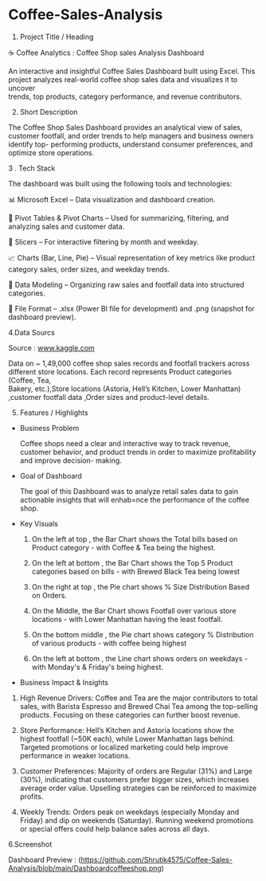 # Coffee-Sales-Analysis

1. Project Title / Heading

☕  Coffee Analytics : Coffee Shop sales Analysis Dashboard

 An interactive and insightful Coffee Sales Dashboard built using Excel. This project analyzes real-world coffee shop sales data and visualizes it to uncover  
 trends, top products, category performance, and revenue contributors.

2. Short Description

  The Coffee Shop Sales Dashboard provides an analytical view of sales, customer footfall, and order trends to help managers and business owners identify top-
  performing products, understand consumer preferences, and optimize store operations.

3 . Tech Stack

 The dashboard was built using the following tools and technologies:


 📊 Microsoft Excel – Data visualization and dashboard creation.

 🔄 Pivot Tables & Pivot Charts – Used for summarizing, filtering, and analyzing sales and customer data.

 📌 Slicers – For interactive filtering by month and weekday.

 📈 Charts (Bar, Line, Pie) – Visual representation of key metrics like product category sales, order sizes, and weekday trends.

 📑 Data Modeling – Organizing raw sales and footfall data into structured categories.

 📂 File Format – .xlsx (Power BI file for development) and .png (snapshot for dashboard preview).

4.Data Sourcs

 Source : www.kaggle.com

 Data on ~ 1,49,000 coffee shop sales records and footfall trackers across different store locations. Each record represents Product categories (Coffee, Tea,   
 Bakery, etc.),Store locations (Astoria, Hell’s Kitchen, Lower Manhattan) ,customer footfall data ,Order sizes and product-level details.

5. Features / Highlights

 - Business Problem

    Coffee shops need a clear and interactive way to track revenue, customer behavior, and product trends in order to maximize profitability and improve decision- 
    making.
  
 - Goal of Dashboard

    The goal of this Dashboard was to analyze retail sales data to gain actionable insights that will enhab=nce the performance of the coffee shop.

 - Key Visuals

   1. On the left at top , the Bar Chart shows the Total bills based on Product category - with Coffee & Tea being the highest.

   2. On the left at bottom , the Bar Chart shows the Top 5 Product categories based on bills - with Brewed Black Tea being lowest

   3. On the right at top , the Pie chart shows % Size Distribution Based on Orders.

   4. On the Middle, the Bar Chart shows Footfall over various store locations - with Lower Manhattan having the least footfall.

   5. On the bottom middle , the Pie chart shows  category % Distribution of various products - with coffee being highest

   6. On the left at bottom , the Line chart shows orders on weekdays - with Monday's & Friday's being highest.

  - Business Impact & Insights

   1. High Revenue Drivers: Coffee and Tea are the major contributors to total sales, with Barista Espresso and Brewed Chai Tea among the top-selling products.
      Focusing on these categories can further boost revenue.

   2. Store Performance: Hell’s Kitchen and Astoria locations show the highest footfall (~50K each), while Lower Manhattan lags behind. Targeted promotions or
      localized marketing could help improve performance in weaker locations.

   3.  Customer Preferences: Majority of orders are Regular (31%) and Large (30%), indicating that customers prefer bigger sizes, which increases average order
       value. Upselling strategies can be reinforced to maximize profits.

   4.  Weekly Trends: Orders peak on weekdays (especially Monday and Friday) and dip on weekends (Saturday). Running weekend promotions or special offers could help
       balance sales across all days.
  
 6.Screenshot

  Dashboard Preview : (https://github.com/Shrutik4575/Coffee-Sales-Analysis/blob/main/Dashboardcoffeeshop.png)
